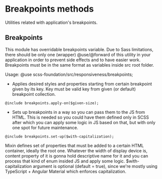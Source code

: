 # Breakpoints methods

Utilities related with application's breakpoints.

## Breakpoints

This module has overridable breakpoints variable. Due to Sass limitations, there should be only one (wrapper) @use/@forward of this utility in your application in order to prevent side effects and to have easier work.
Breakpoints must be in the same format as variables inside src root folder.

Usage:
@use scss-foundation/src/responsiveness/breakpoints;

- Applies desired styles and properties starting from certain breakpoint given by its key. Key must be valid key from given (or default) breakpoint collection.
```
@include breakpoints.apply-on($given-size);
```

- Sets up breakpoints in a way so you can pass them to the JS from HTML. This is needed so you could have them defined only in SCSS after which you can apply some logic in JS based on that, but with only one spot for future maintenance.
```
@include breakpoints.set-up($with-capitalization);
```
Mixin defines set of properties that must be added to a certain HTML container, ideally the root one. Whatever the width of display device is, content property of it is gonna hold descriptive name for it and you can process that kind of enum insided JS and apply some logic.
$with-capitalization argument is optional (default = true), since we're mostly using TypeScript + Angular Material which enforces capitalization.
